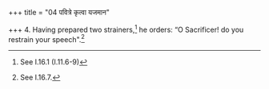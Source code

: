 +++
title = "04 पवित्रे कृत्वा यजमान"

+++
4. Having prepared two strainers,[^1] he orders: “O Sacrificer! do you restrain your speech".[^2]  

[^1]: See I.16.1 (I.11.6-9)  

[^2]: See I.16.7.  
